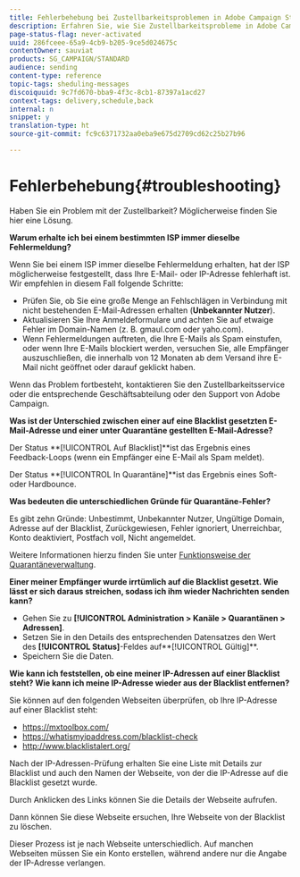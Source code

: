```yaml
---
title: Fehlerbehebung bei Zustellbarkeitsproblemen in Adobe Campaign Standard
description: Erfahren Sie, wie Sie Zustellbarkeitsprobleme in Adobe Campaign Standard beheben können.
page-status-flag: never-activated
uuid: 286fceee-65a9-4cb9-b205-9ce5d024675c
contentOwner: sauviat
products: SG_CAMPAIGN/STANDARD
audience: sending
content-type: reference
topic-tags: sheduling-messages
discoiquuid: 9c7fd670-bba9-4f3c-8cb1-87397a1acd27
context-tags: delivery,schedule,back
internal: n
snippet: y
translation-type: ht
source-git-commit: fc9c6371732aa0eba9e675d2709cd62c25b27b96

---
```



# Fehlerbehebung{#troubleshooting}

Haben Sie ein Problem mit der Zustellbarkeit? Möglicherweise finden Sie hier eine Lösung.

**Warum erhalte ich bei einem bestimmten ISP immer dieselbe Fehlermeldung?**

Wenn Sie bei einem ISP immer dieselbe Fehlermeldung erhalten, hat der ISP möglicherweise festgestellt, dass Ihre E-Mail- oder IP-Adresse fehlerhaft ist. Wir empfehlen in diesem Fall folgende Schritte:
* Prüfen Sie, ob Sie eine große Menge an Fehlschlägen in Verbindung mit nicht bestehenden E-Mail-Adressen erhalten (**Unbekannter Nutzer**).
* Aktualisieren Sie Ihre Anmeldeformulare und achten Sie auf etwaige Fehler im Domain-Namen (z. B. gmaul.com oder yaho.com).
* Wenn Fehlermeldungen auftreten, die Ihre E-Mails als Spam einstufen, oder wenn Ihre E-Mails blockiert werden, versuchen Sie, alle Empfänger auszuschließen, die innerhalb von 12 Monaten ab dem Versand ihre E-Mail nicht geöffnet oder darauf geklickt haben.

Wenn das Problem fortbesteht, kontaktieren Sie den Zustellbarkeitsservice oder die entsprechende Geschäftsabteilung oder den Support von Adobe Campaign.

**Was ist der Unterschied zwischen einer auf eine Blacklist gesetzten E-Mail-Adresse und einer unter Quarantäne gestellten E-Mail-Adresse?**

Der Status **[!UICONTROL Auf Blacklist]**ist das Ergebnis eines Feedback-Loops (wenn ein Empfänger eine E-Mail als Spam meldet).

Der Status **[!UICONTROL In Quarantäne]**ist das Ergebnis eines Soft- oder Hardbounce.

**Was bedeuten die unterschiedlichen Gründe für Quarantäne-Fehler?**

Es gibt zehn Gründe: Unbestimmt, Unbekannter Nutzer, Ungültige Domain, Adresse auf der Blacklist, Zurückgewiesen, Fehler ignoriert, Unerreichbar, Konto deaktiviert, Postfach voll, Nicht angemeldet.

Weitere Informationen hierzu finden Sie unter [Funktionsweise der Quarantäneverwaltung](../../sending/using/understanding-quarantine-management.md).

**Einer meiner Empfänger wurde irrtümlich auf die Blacklist gesetzt. Wie lässt er sich daraus streichen, sodass ich ihm wieder Nachrichten senden kann?**

* Gehen Sie zu **[!UICONTROL Administration > Kanäle > Quarantänen > Adressen]**.
* Setzen Sie in den Details des entsprechenden Datensatzes den Wert des **[!UICONTROL Status]**-Feldes auf**[!UICONTROL  Gültig]**.
* Speichern Sie die Daten.

**Wie kann ich feststellen, ob eine meiner IP-Adressen auf einer Blacklist steht? Wie kann ich meine IP-Adresse wieder aus der Blacklist entfernen?**

Sie können auf den folgenden Webseiten überprüfen, ob Ihre IP-Adresse auf einer Blacklist steht:
* https://mxtoolbox.com/
* https://whatismyipaddress.com/blacklist-check
* http://www.blacklistalert.org/

Nach der IP-Adressen-Prüfung erhalten Sie eine Liste mit Details zur Blacklist und auch den Namen der Webseite, von der die IP-Adresse auf die Blacklist gesetzt wurde.

Durch Anklicken des Links können Sie die Details der Webseite aufrufen.

Dann können Sie diese Webseite ersuchen, Ihre Webseite von der Blacklist zu löschen.

Dieser Prozess ist je nach Webseite unterschiedlich. Auf manchen Webseiten müssen Sie ein Konto erstellen, während andere nur die Angabe der IP-Adresse verlangen.
